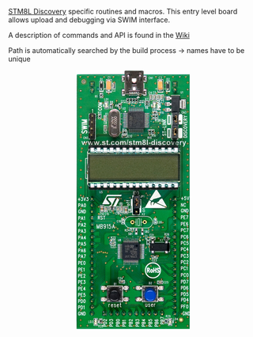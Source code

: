 [STM8L Discovery](http://www.st.com/en/evaluation-tools/stm8l-discovery.html) specific routines and macros. This entry level board allows upload and debugging via SWIM interface.

A description of commands and API is found in the [Wiki](https://github.com/gicking/STM8_templates/wiki)

Path is automatically searched by the build process -> names have to be unique

<p align="center">
  <img src="../../Docu/Images/stm8l_discovery.jpg" alt="STM8L Discovery">
</p>

